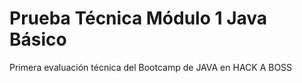 # Prueba Técnica Módulo 1 Java Básico
Primera evaluación técnica del Bootcamp de JAVA en HACK A BOSS
